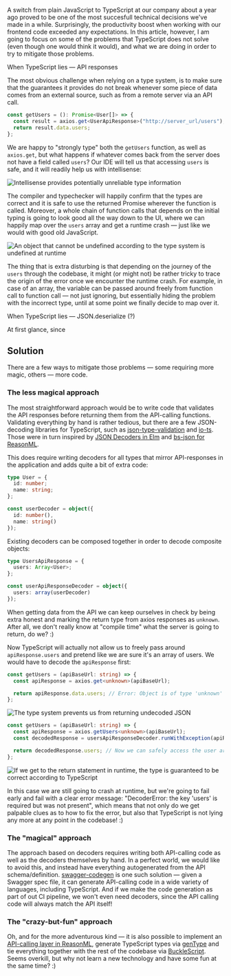 A switch from plain JavaScript to TypeScript at our company about a year ago proved to be one of the most succesfull technical decisions we've made in a while. Surprisingly, the productivity boost when working with our frontend code exceeded any expectations. In this article, however, I am going to focus on some of the problems that TypeScript does not solve (even though one would think it would), and what we are doing in order to try to mitigate those problems.

When TypeScript lies &mdash; API responses

The most obvious challenge when relying on a type system, is to make sure that the guarantees it provides do not break whenever some piece of data comes from an external source, such as from a remote server via an API call.

```ts
const getUsers = (): Promise<User[]> => {
  const result = axios.get<UserApiResponse>("http://server_url/users");
  return result.data.users;
};
```

We are happy to "strongly type" both the `getUsers` function, as well as `axios.get`, but what happens if whatever comes back from the server does not have a field called `users`? Our IDE will tell us that accessing `users` is safe, and it will readily help us with intellisense:

![Intellisense provides potentially unreliable type information](https://user-images.githubusercontent.com/5010901/61309186-0176d500-a7f2-11e9-91ab-02454ca65683.png)

The compiler and typechecker will happily confirm that the types are correct and it is safe to use the returned Promise wherever the function is called. Moreover, a whole chain of function calls that depends on the initial typing is going to look good all the way down to the UI, where we can happily map over the `users` array and get a runtime crash &mdash; just like we would with good old JavaScript.

![An object that cannot be undefined according to the type system is undefined at runtime](https://user-images.githubusercontent.com/5010901/61309132-edcb6e80-a7f1-11e9-9893-b8cf525029be.png)

The thing that is extra disturbing is that depending on the journey of the `users` through the codebase, it might (or might not) be rather tricky to trace the origin of the error once we encounter the runtime crash. For example, in case of an array, the variable can be passed around freely from function call to function call &mdash; not just ignoring, but essentially hiding the problem with the incorrect type, until at some point we finally decide to map over it.

When TypeScript lies &mdash; JSON.deserialize (?)

At first glance, since

## Solution

There are a few ways to mitigate those problems &mdash; some requiring more magic, others &mdash; more code.

### The less magical approach

The most straightforward approach would be to write code that validates the API responses before returning them from the API-calling functions. Validating everything by hand is rather tedious, but there are a few JSON-decoding libraries for TypeScript, such as [json-type-validation](https://github.com/mojotech/json-type-validation) and [io-ts](https://github.com/gcanti/io-ts). Those were in turn inspired by [JSON Decoders in Elm](https://guide.elm-lang.org/effects/json.html) and [bs-json for ReasonML](https://github.com/glennsl/bs-json).

This does require writing decoders for all types that mirror API-responses in the application and adds quite a bit of extra code:

```ts
type User = {
  id: number;
  name: string;
};

const userDecoder = object({
  id: number(),
  name: string()
});
```

Existing decoders can be composed together in order to decode composite objects:

```ts
type UsersApiResponse = {
  users: Array<User>;
};

const userApiResponseDecoder = object({
  users: array(userDecoder)
});
```

When getting data from the API we can keep ourselves in check by being extra honest and marking the return type from axios responses as `unknown`. After all, we don't really know at "compile time" what the server is going to return, do we? :)

Now TypeScript will actually not allow us to freely pass around `apiResponse.users` and pretend like we are sure it's an array of users. We would have to decode the `apiResponse` first:

```ts
const getUsers = (apiBaseUrl: string) => {
  const apiResponse = axios.get<unknown>(apiBaseUrl);

  return apiResponse.data.users; // Error: Object is of type 'unknown'
};
```

![The type system prevents us from returning undecoded JSON](https://user-images.githubusercontent.com/5010901/61309289-32efa080-a7f2-11e9-9a2d-cdb1b9b15bf7.png)


```ts
const getUsers = (apiBaseUrl: string) => {
  const apiResponse = axios.getUsers<unknown>(apiBaseUrl);
  const decodedResponse = usersApiResponseDecoder.runWithException(apiResponse.data);

  return decodedResponse.users; // Now we can safely access the user array
};
```

![If we get to the return statement in runtime, the type is guaranteed to be correct according to TypeScript](https://user-images.githubusercontent.com/5010901/61309336-4864ca80-a7f2-11e9-9056-74715e7d79ae.png)

In this case we are still going to crash at runtime, but we're going to fail early and fail with a clear error message: "DecoderError: the key 'users' is required but was not present", which means that not only do we get palpable clues as to how to fix the error, but also that TypeScript is not lying any more at any point in the codebase! :)

### The "magical" approach

The approach based on decoders requires writing both API-calling code as well as the decoders themselves by hand. In a perfect world, we would like to avoid this, and instead have everything autogenerated from the API schema/definition. [swagger-codegen](https://github.com/swagger-api/swagger-codegen) is one such solution &mdash; given a Swagger spec file, it can generate API-calling code in a wide variety of languages, including TypeScript. And if we make the code generation as part of out CI pipeline, we won't even need decoders, since the API calling code will always match the API itself!

### The "crazy-but-fun" approach

Oh, and for the more adventurous kind &mdash; it is also possible to implement an [API-calling layer in ReasonML](https://github.com/Yakimych/articles/blob/master/react-typescript/README.md), generate TypeScript types via [genType](https://github.com/cristianoc/genType) and tie everything together with the rest of the codebase via [BuckleScript](https://bucklescript.github.io/). Seems overkill, but why not learn a new technology and have some fun at the same time? :)

